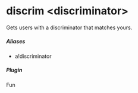 # discrim &lt;discriminator&gt;

Gets users with a discriminator that matches yours.
			

##### Aliases

* a!discriminator


##### Plugin
Fun